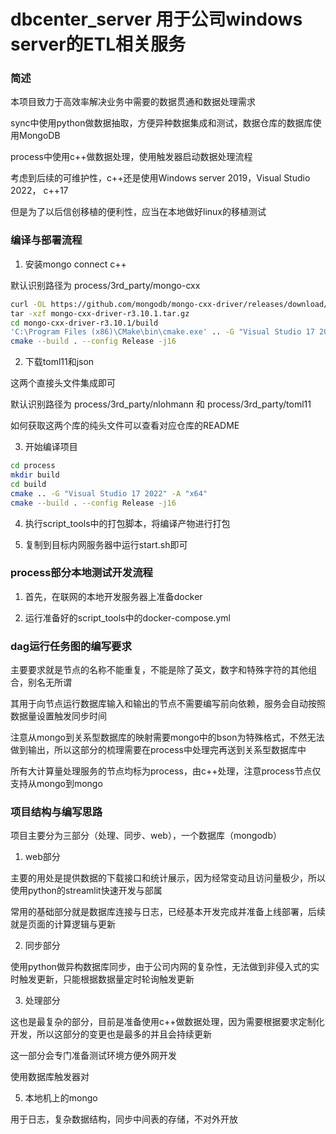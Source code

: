 # dbcenter_server 用于公司windows server的ETL相关服务

### 简述

本项目致力于高效率解决业务中需要的数据贯通和数据处理需求

sync中使用python做数据抽取，方便异种数据集成和测试，数据仓库的数据库使用MongoDB

process中使用c++做数据处理，使用触发器启动数据处理流程

考虑到后续的可维护性，c++还是使用Windows server 2019，Visual Studio 2022， c++17

但是为了以后信创移植的便利性，应当在本地做好linux的移植测试

### 编译与部署流程

1. 安装mongo connect c++

默认识别路径为 process/3rd_party/mongo-cxx

```bash
curl -OL https://github.com/mongodb/mongo-cxx-driver/releases/download/r3.10.1/mongo-cxx-driver-r3.10.1.tar.gz\
tar -xzf mongo-cxx-driver-r3.10.1.tar.gz
cd mongo-cxx-driver-r3.10.1/build 
'C:\Program Files (x86)\CMake\bin\cmake.exe' .. -G "Visual Studio 17 2022" -A "x64"  -DCMAKE_CXX_STANDARD=17  -DCMAKE_INSTALL_PREFIX=C:\\mongo-cxx-driver  
cmake --build . --config Release -j16
```

2. 下载toml11和json

这两个直接头文件集成即可

默认识别路径为 process/3rd_party/nlohmann 和 process/3rd_party/toml11

如何获取这两个库的纯头文件可以查看对应仓库的README

3. 开始编译项目

```bash
cd process
mkdir build 
cd build 
cmake .. -G "Visual Studio 17 2022" -A "x64"
cmake --build . --config Release -j16
```

4. 执行script_tools中的打包脚本，将编译产物进行打包

5. 复制到目标内网服务器中运行start.sh即可

### process部分本地测试开发流程

1. 首先，在联网的本地开发服务器上准备docker

2. 运行准备好的script_tools中的docker-compose.yml

### dag运行任务图的编写要求

主要要求就是节点的名称不能重复，不能是除了英文，数字和特殊字符的其他组合，别名无所谓

其用于向节点运行数据库输入和输出的节点不需要编写前向依赖，服务会自动按照数据量设置触发同步时间

注意从mongo到关系型数据库的映射需要mongo中的bson为特殊格式，不然无法做到输出，所以这部分的梳理需要在process中处理完再送到关系型数据库中

所有大计算量处理服务的节点均标为process，由c++处理，注意process节点仅支持从mongo到mongo

### 项目结构与编写思路

项目主要分为三部分（处理、同步、web），一个数据库（mongodb）

1. web部分

主要的用处是提供数据的下载接口和统计展示，因为经常变动且访问量极少，所以使用python的streamlit快速开发与部属

常用的基础部分就是数据库连接与日志，已经基本开发完成并准备上线部署，后续就是页面的计算逻辑与更新

2. 同步部分

使用python做异构数据库同步，由于公司内网的复杂性，无法做到非侵入式的实时触发更新，只能根据数据量定时轮询触发更新

3. 处理部分

这也是最复杂的部分，目前是准备使用c++做数据处理，因为需要根据要求定制化开发，所以这部分的变更也是最多的并且会持续更新

这一部分会专门准备测试环境方便外网开发

使用数据库触发器对

5. 本地机上的mongo

用于日志，复杂数据结构，同步中间表的存储，不对外开放

